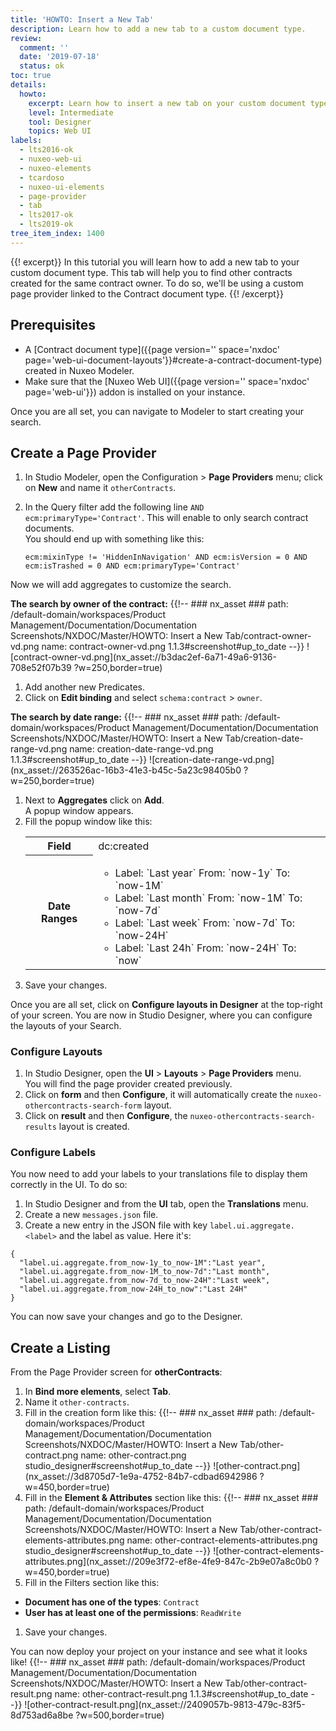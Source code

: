 ```yaml
---
title: 'HOWTO: Insert a New Tab'
description: Learn how to add a new tab to a custom document type.
review:
  comment: ''
  date: '2019-07-18'
  status: ok
toc: true
details:
  howto:
    excerpt: Learn how to insert a new tab on your custom document type
    level: Intermediate
    tool: Designer
    topics: Web UI
labels:
  - lts2016-ok
  - nuxeo-web-ui
  - nuxeo-elements
  - tcardoso
  - nuxeo-ui-elements
  - page-provider
  - tab
  - lts2017-ok
  - lts2019-ok
tree_item_index: 1400
---
```


{{! excerpt}}
In this tutorial you will learn how to add a new tab to your custom document type. This tab will help you to find other contracts created for the same contract owner. To do so, we'll be using a custom page provider linked to the Contract document type.
{{! /excerpt}}

## Prerequisites

- A [Contract document type]({{page version='' space='nxdoc' page='web-ui-document-layouts'}}#create-a-contract-document-type) created in Nuxeo Modeler.
- Make sure that the [Nuxeo Web UI]({{page version='' space='nxdoc' page='web-ui'}}) addon is installed on your instance.

Once you are all set, you can navigate to Modeler to start creating your search.

## Create a Page Provider

1. In Studio Modeler, open the Configuration > **Page Providers** menu; click on **New** and name it `otherContracts`.
1. In the Query filter add the following line `AND ecm:primaryType='Contract'`. This will enable to only search contract documents.</br>
   You should end up with something like this:

   ```
   ecm:mixinType != 'HiddenInNavigation' AND ecm:isVersion = 0 AND ecm:isTrashed = 0 AND ecm:primaryType='Contract'
   ```

Now we will add aggregates to customize the search.

**The search by owner of the contract:**
{{!--     ### nx_asset ###
    path: /default-domain/workspaces/Product Management/Documentation/Documentation Screenshots/NXDOC/Master/HOWTO: Insert a New Tab/contract-owner-vd.png
    name: contract-owner-vd.png
    1.1.3#screenshot#up_to_date
--}}
![contract-owner-vd.png](nx_asset://b3dac2ef-6a71-49a6-9136-708e52f07b39 ?w=250,border=true)

1. Add another new Predicates.
1. Click on **Edit binding** and select `schema:contract` > `owner`.

**The search by date range:**
{{!--     ### nx_asset ###
    path: /default-domain/workspaces/Product Management/Documentation/Documentation Screenshots/NXDOC/Master/HOWTO: Insert a New Tab/creation-date-range-vd.png
    name: creation-date-range-vd.png
    1.1.3#screenshot#up_to_date
--}}
![creation-date-range-vd.png](nx_asset://263526ac-16b3-41e3-b45c-5a23c98405b0 ?w=250,border=true)

1. Next to **Aggregates** click on **Add**.</br>
   A popup window appears.
1. Fill the popup window like this:
   <div class="table-scroll">
   <table class="hover">
   <tbody>
   <tr>
   <th colspan="1">Field</th>
   <td colspan="1">dc:created</td>
   </tr>
   <tr>
   <th colspan="1">Date Ranges</th><td colspan="1">
   <ul>
       <li>Label: `Last year` From: `now-1y` To: `now-1M`</li>
       <li>Label: `Last month` From: `now-1M` To: `now-7d`</li>
       <li>Label: `Last week` From: `now-7d` To: `now-24H`</li>
       <li>Label: `Last 24h` From: `now-24H` To: `now`</li>
   </ul>
   </td>
   </tr>
   </tbody>
   </table>
   </div>
1. Save your changes.

Once you are all set, click on **Configure layouts in Designer** at the top-right of your screen.
You are now in Studio Designer, where you can configure the layouts of your Search.

### Configure Layouts

1. In Studio Designer, open the **UI** > **Layouts** > **Page Providers** menu.<br>
You will find the page provider created previously.
1. Click on **form** and then **Configure**, it will automatically create the `nuxeo-othercontracts-search-form` layout.
1. Click on **result** and then **Configure**, the `nuxeo-othercontracts-search-results` layout is created.

### Configure Labels

You now need to add your labels to your translations file to display them correctly in the UI. To do so:

1. In Studio Designer and from the **UI** tab, open the **Translations** menu.
1. Create a new `messages.json` file.
1. Create a new entry in the JSON file with key `label.ui.aggregate.<label>` and the label as value. Here it's:
  ```
  {
    "label.ui.aggregate.from_now-1y_to_now-1M":"Last year",
    "label.ui.aggregate.from_now-1M_to_now-7d":"Last month",
    "label.ui.aggregate.from_now-7d_to_now-24H":"Last week",
    "label.ui.aggregate.from_now-24H_to_now":"Last 24H"
  }
  ```

You can now save your changes and go to the Designer.

## Create a Listing

From the Page Provider screen for **otherContracts**:

1. In **Bind more elements**, select **Tab**.
1. Name it `other-contracts`.
1. Fill in the creation form like this:
    {{!--     ### nx_asset ###
      path: /default-domain/workspaces/Product Management/Documentation/Documentation Screenshots/NXDOC/Master/HOWTO: Insert a New Tab/other-contract.png
      name: other-contract.png
      studio_designer#screenshot#up_to_date
    --}}
    ![other-contract.png](nx_asset://3d8705d7-1e9a-4752-84b7-cdbad6942986 ?w=450,border=true)
1. Fill in the **Element & Attributes** section like this:
    {{!--     ### nx_asset ###
      path: /default-domain/workspaces/Product Management/Documentation/Documentation Screenshots/NXDOC/Master/HOWTO: Insert a New Tab/other-contract-elements-attributes.png
      name: other-contract-elements-attributes.png
      studio_designer#screenshot#up_to_date
    --}}
    ![other-contract-elements-attributes.png](nx_asset://209e3f72-ef8e-4fe9-847c-2b9e07a8c0b0 ?w=450,border=true)
1. Fill in the Filters section like this:
  - **Document has one of the types**: `Contract`
  - **User has at least one of the permissions**: `ReadWrite`
1. Save your changes.

You can now deploy your project on your instance and see what it looks like!
{{!--     ### nx_asset ###
    path: /default-domain/workspaces/Product Management/Documentation/Documentation Screenshots/NXDOC/Master/HOWTO: Insert a New Tab/other-contract-result.png
    name: other-contract-result.png
    1.1.3#screenshot#up_to_date
--}}
![other-contract-result.png](nx_asset://2409057b-9813-479c-83f5-8d753ad6a8be ?w=500,border=true)
